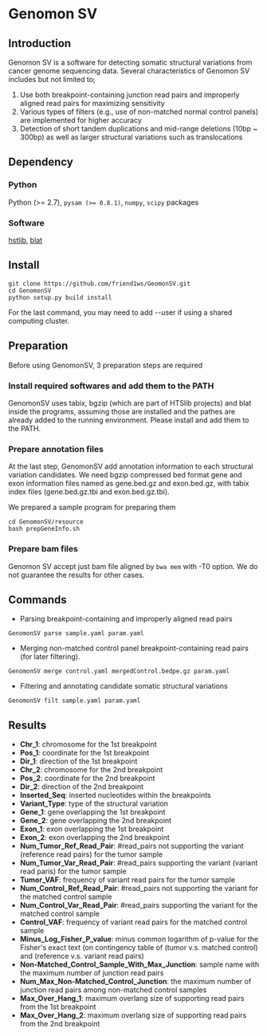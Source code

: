 # Genomon SV

## Introduction

Genomon SV is a software for detecting somatic structural variations from cancer genome sequencing data.
Several characteristics of Genomon SV includes but not limited to;

1. Use both breakpoint-containing junction read pairs and improperly aligned read pairs for maximizing sensitivity
2. Various types of filters (e.g., use of non-matched normal control panels) are implemented for higher accuracy
3. Detection of short tandem duplications and mid-range deletions (10bp ~ 300bp) as well as larger structural variations such as translocations

## Dependency

### Python
Python (>= 2.7), `pysam (>= 0.8.1)`, `numpy`, `scipy` packages

### Software
[hstlib](http://www.htslib.org), [blat](http://hgdownload.cse.ucsc.edu/admin/exe/)

## Install

```
git clone https://github.com/friend1ws/GeomonSV.git
cd GenomonSV
python setup.py build install
```
For the last command, you may need to add --user if using a shared computing cluster.

## Preparation

Before using GenomonSV, 3 preparation steps are required

### Install required softwares and add them to the PATH

GenomonSV uses tabix, bgzip (which are part of HTSlib projects) and blat inside the programs, 
assuming those are installed and the pathes are already added to the running environment.
Please install and add them to the PATH.

### Prepare annotation files

At the last step, GenomonSV add annotation information to each structural variation candidates.
We need bgzip compressed bed format gene and exon information files named as gene.bed.gz and exon.bed.gz,
with tabix index files (gene.bed.gz.tbi and exon.bed.gz.tbi).

We prepared a sample program for preparing them

```
cd GenomonSV/resource
bash prepGeneInfo.sh
```

### Prepare bam files

Genomon SV accept just bam file aligned by `bwa mem` with -T0 option.
We do not guarantee the results for other cases.


## Commands

* Parsing breakpoint-containing and improperly aligned read pairs

```
GenomonSV parse sample.yaml param.yaml
```

* Merging non-matched control panel breakpoint-containing read pairs
(for later filtering).

```
GenomonSV merge control.yaml mergedControl.bedpe.gz param.yaml                                        
```

* Filtering and annotating candidate somatic structural variations

```
GenomonSV filt sample.yaml param.yaml
```

## Results


* **Chr_1**: chromosome for the 1st breakpoint
* **Pos_1**: coordinate for the 1st breakpoint
* **Dir_1**: direction of the 1st breakpoint
* **Chr_2**: chromosome for the 2nd breakpoint
* **Pos_2**: coordinate for the 2nd breakpoint
* **Dir_2**: direction of the 2nd breakpoint
* **Inserted_Seq**: inserted nucleotides within the breakpoints
* **Variant_Type**: type of the structural variation
* **Gene_1**: gene overlapping the 1st breakpoint
* **Gene_2**: gene overlapping the 2nd breakpoint
* **Exon_1**: exon overlapping the 1st breakpoint
* **Exon_2**: exon overlapping the 2nd breakpoint
* **Num_Tumor_Ref_Read_Pair**: #read_pairs not supporting the variant (reference read pairs) for the tumor sample
* **Num_Tumor_Var_Read_Pair**: #read_pairs supporting the variant (variant read paris) for the tumor sample
* **Tumor_VAF**: frequency of variant read pairs for the tumor sample 
* **Num_Control_Ref_Read_Pair**: #read_pairs not supporting the variant for the matched control sample
* **Num_Control_Var_Read_Pair**: #read_pairs supporting the variant for the matched control sample
* **Control_VAF**: frequency of variant read pairs for the matched control sample 
* **Minus_Log_Fisher_P_value**: minus common logarithm of p-value for the Fisher's exact text (on contingency table of (tumor v.s. matched control) and (reference v.s. variant read pairs)
* **Non-Matched_Control_Sample_With_Max_Junction**: sample name with the maximum number of junction read pairs
* **Num_Max_Non-Matched_Control_Junction**: the maximum number of junction read pairs among non-matched control samples
* **Max_Over_Hang_1**: maximum overlang size of supporting read pairs from the 1st breakpoint
* **Max_Over_Hang_2**: maximum overlang size of supporting read pairs from the 2nd breakpoint

 
